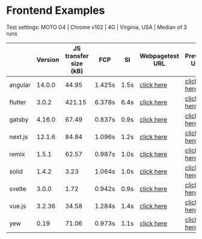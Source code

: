 # Frontend Examples

Test settings: MOTO G4 | Chrome v102 | 4G | Virginia, USA | Median of 3 runs

|  | Version | JS transfer size (kB) | FCP | SI | Webpagetest URL | Preview URL | 
| - | - | - | - | - | - | - |
| angular | 14.0.0 | 44.95 | 1.425s | 1.5s | [click here](https://www.webpagetest.org/result/220609_BiDc09_C37/) | [click here](https://angular-orcin-chi.vercel.app/) |
| flutter | 3.0.2 | 421.15 | 6.378s | 6.4s | [click here](https://www.webpagetest.org/result/220610_AiDcZ2_BSJ/) | [click here](https://frontend-examples.github.io/flutter-web/#/) |
| gatsby | 4.16.0 | 67.49 | 0.837s | 0.9s | [click here](https://www.webpagetest.org/result/220610_AiDc4N_BAJ/) | [click here](https://frontend-examples.github.io/gatsby/) |
| next.js | 12.1.6 | 84.84 | 1.096s | 1.2s | [click here](https://www.webpagetest.org/result/220609_BiDc3G_BXV/) | [click here](https://next-js-tan-phi.vercel.app/) |
| remix | 1.5.1 | 62.57 | 0.987s | 1.0s | [click here](https://www.webpagetest.org/result/220609_BiDc20_BXW/) | [click here](https://remix-five-pink.vercel.app/) |
| solid | 1.4.2 | 3.23 | 1.064s | 1.0s | [click here](https://www.webpagetest.org/result/220609_BiDc83_BY1/) | [click here](https://solid-rosy.vercel.app/) |
| svelte | 3.0.0 | 1.72 | 0.942s | 0.9s | [click here](https://www.webpagetest.org/result/220609_AiDcRJ_C3P/) | [click here](https://svelte-ten-wine.vercel.app) |
| vue.js | 3.2.36 | 34.58 | 1.284s | 1.4s | [click here](https://www.webpagetest.org/result/220609_BiDc02_BXZ/) | [click here](https://vue-js-tau.vercel.app/) |
| yew | 0.19 | 71.06 | 0.973s | 1.1s | [click here](https://www.webpagetest.org/result/220610_AiDcJ5_B37/) | [click here](https://frontend-examples.github.io/yew/) |
